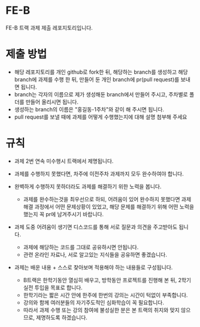 # FE-B
FE-B 트랙 과제 제출 레포지토리입니다. 

# 제출 방법
- 해당 레포지토리를 개인 github로 fork한 뒤, 해당하는 branch를 생성하고 해당 branch에 과제를 수행 한 뒤, 만들어 둔 개인 branch에 pr(pull request)를 보내면 됩니다. 
- branch는 각자의 이름으로 제가 생성해둔 branch에서 만들어 주시고, 주차별로 폴더를 만들어 올리시면 됩니다. 
- 생성하는 branch의 이름은 "홍길동-1주차"와 같이 해 주시면 됩니다. 
- pull request를 보낼 때에 과제를 어떻게 수행했는지에 대해 설명 첨부해 주세요

# 규칙
- 과제 2번 연속 미수행시 트랙에서 제명됩니다. 
- 과제를 수행하지 못했다면, 차주에 이전주차 과제까지 모두 완수하여야 합니다. 
- 완벽하게 수행하지 못하더라도 과제를 해결하기 위한 노력을 봅니다. 
  - 과제를 완수하는것을 최우선으로 하되, 어려움이 있어 완수하지 못했다면 과제 해결 과정에서 어떤 문제상황이 있었고, 해당 문제를 해결하기 위해 어떤 노력을 했는지 꼭 pr에 남겨주시기 바랍니다.
 
  
- 과제 도중 어려움이 생기면 디스코드를 통해 서로 질문과 의견을 주고받아도 됩니다. 
  - 과제에 해당하는 코드를 그대로 공유하시면 안됩니다.
  - 관련 온라인 자료나, 서로 알고있는 지식들을 공유하면 좋겠습니다.

- 과제는 배운 내용 + 스스로 찾아보며 적용해야 하는 내용들로 구성됩니다.
  - B트랙은 한학기동안 열심히 배우고, 방학동안 프로젝트를 진행해 본 뒤, 2학기 실전 투입을 목표로 합니다.
  - 한학기라는 짧은 시간 안에 한주에 한번의 강의는 시간이 턱없이 부족합니다.
  - 강의와 함께 여러분들의 자기주도적인 심화학습이 꼭 필요합니다.
  - 따라서 과제 수행 또는 강의 참여에 불성실한 분은 본 트랙의 취지와 맞지 않으므로, 제명하도록 하겠습니다.
